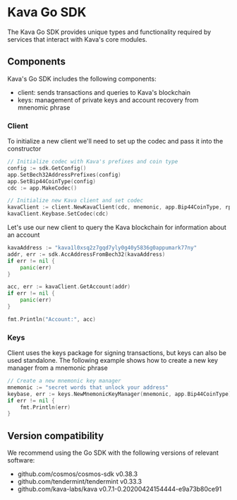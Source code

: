 # Kava Go SDK

The Kava Go SDK provides unique types and functionality required by services that interact with Kava's core modules.

## Components 

Kava's Go SDK includes the following components:
- client: sends transactions and queries to Kava's blockchain
- keys: management of private keys and account recovery from mnenomic phrase

### Client

To initialize a new client we'll need to set up the codec and pass it into the constructor

```go
// Initialize codec with Kava's prefixes and coin type
config := sdk.GetConfig()
app.SetBech32AddressPrefixes(config)
app.SetBip44CoinType(config)
cdc := app.MakeCodec()

// Initialize new Kava client and set codec
kavaClient := client.NewKavaClient(cdc, mnemonic, app.Bip44CoinType, rpcAddr, networkTestnet)
kavaClient.Keybase.SetCodec(cdc)
```

Let's use our new client to query the Kava blockchain for information about an account

```go
kavaAddress := "kava1l0xsq2z7gqd7yly0g40y5836g0appumark77ny"
addr, err := sdk.AccAddressFromBech32(kavaAddress)
if err != nil {
    panic(err)
}

acc, err := kavaClient.GetAccount(addr)
if err != nil {
    panic(err)
}

fmt.Println("Account:", acc)
```

### Keys

Client uses the keys package for signing transactions, but keys can also be used standalone. The following example shows how to create a new key manager from a mnemonic phrase

```go
// Create a new mnemonic key manager
mnemonic := "secret words that unlock your address"
keybase, err := keys.NewMnemonicKeyManager(mnemonic, app.Bip44CoinType)
if err != nil {
    fmt.Println(err)
}
```

## Version compatibility

We recommend using the Go SDK with the following versions of relevant software:
- github.com/cosmos/cosmos-sdk v0.38.3
- github.com/tendermint/tendermint v0.33.3
- github.com/kava-labs/kava v0.7.1-0.20200424154444-e9a73b80ce91
